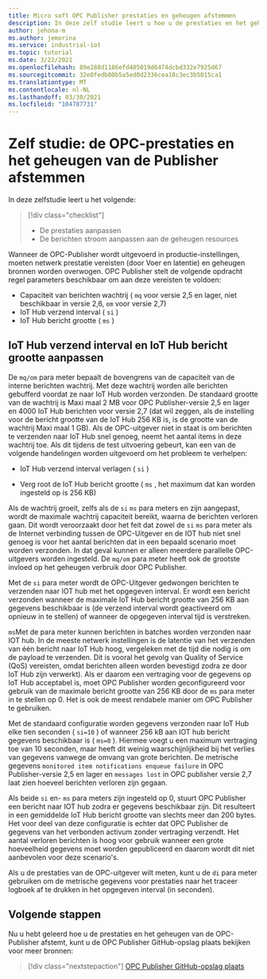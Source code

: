```yaml
---
title: Micro soft OPC Publisher prestaties en geheugen afstemmen
description: In deze zelf studie leert u hoe u de prestaties en het geheugen van de OPC-Publisher afstemt.
author: jehona-m
ms.author: jemorina
ms.service: industrial-iot
ms.topic: tutorial
ms.date: 3/22/2021
ms.openlocfilehash: 89e288d1186efd405019d6474dcbd332e7925d67
ms.sourcegitcommit: 32e0fedb80b5a5ed0d2336cea18c3ec3b5015ca1
ms.translationtype: MT
ms.contentlocale: nl-NL
ms.lasthandoff: 03/30/2021
ms.locfileid: "104787731"
---
```

# <a name="tutorial-tune-the-opc-publisher-performance-and-memory"></a>Zelf studie: de OPC-prestaties en het geheugen van de Publisher afstemmen

In deze zelfstudie leert u het volgende:

> [!div class="checklist"]
> * De prestaties aanpassen
> * De berichten stroom aanpassen aan de geheugen resources

Wanneer de OPC-Publisher wordt uitgevoerd in productie-instellingen, moeten netwerk prestatie vereisten (door Voer en latentie) en geheugen bronnen worden overwogen. OPC Publisher stelt de volgende opdracht regel parameters beschikbaar om aan deze vereisten te voldoen:

* Capaciteit van berichten wachtrij ( `mq` voor versie 2,5 en lager, niet beschikbaar in versie 2,6, `om` voor versie 2,7)
* IoT Hub verzend interval ( `si` )
* IoT Hub bericht grootte ( `ms` )

## <a name="adjusting-iot-hub-send-interval-and-iot-hub-message-size"></a>IoT Hub verzend interval en IoT Hub bericht grootte aanpassen

De `mq/om` para meter bepaalt de bovengrens van de capaciteit van de interne berichten wachtrij. Met deze wachtrij worden alle berichten gebufferd voordat ze naar IoT Hub worden verzonden. De standaard grootte van de wachtrij is Maxi maal 2 MB voor OPC Publisher-versie 2,5 en lager en 4000 IoT Hub berichten voor versie 2,7 (dat wil zeggen, als de instelling voor de bericht grootte van de IoT Hub 256 KB is, is de grootte van de wachtrij Maxi maal 1 GB). Als de OPC-uitgever niet in staat is om berichten te verzenden naar IoT Hub snel genoeg, neemt het aantal items in deze wachtrij toe. Als dit tijdens de test uitvoering gebeurt, kan een van de volgende handelingen worden uitgevoerd om het probleem te verhelpen:

* IoT Hub verzend interval verlagen ( `si` )

* Verg root de IoT Hub bericht grootte ( `ms` , het maximum dat kan worden ingesteld op is 256 KB)

Als de wachtrij groeit, zelfs als de `si` `ms` para meters en zijn aangepast, wordt de maximale wachtrij capaciteit bereikt, waarna de berichten verloren gaan. Dit wordt veroorzaakt door het feit dat zowel de `si` `ms` para meter als de Internet verbinding tussen de OPC-Uitgever en de IOT hub niet snel genoeg is voor het aantal berichten dat in een bepaald scenario moet worden verzonden. In dat geval kunnen er alleen meerdere parallelle OPC-uitgevers worden ingesteld. De `mq/om` para meter heeft ook de grootste invloed op het geheugen verbruik door OPC Publisher. 

Met de `si` para meter wordt de OPC-Uitgever gedwongen berichten te verzenden naar IOT hub met het opgegeven interval. Er wordt een bericht verzonden wanneer de maximale IoT Hub bericht grootte van 256 KB aan gegevens beschikbaar is (de verzend interval wordt geactiveerd om opnieuw in te stellen) of wanneer de opgegeven interval tijd is verstreken.

`ms`Met de para meter kunnen berichten in batches worden verzonden naar IOT hub. In de meeste netwerk instellingen is de latentie van het verzenden van één bericht naar IoT Hub hoog, vergeleken met de tijd die nodig is om de payload te verzenden. Dit is vooral het gevolg van Quality of Service (QoS) vereisten, omdat berichten alleen worden bevestigd zodra ze door IoT Hub zijn verwerkt). Als er daarom een vertraging voor de gegevens op IoT Hub acceptabel is, moet OPC Publisher worden geconfigureerd voor gebruik van de maximale bericht grootte van 256 KB door de `ms` para meter in te stellen op 0. Het is ook de meest rendabele manier om OPC Publisher te gebruiken.

Met de standaard configuratie worden gegevens verzonden naar IoT Hub elke tien seconden ( `si=10` ) of wanneer 256 kB aan IOT hub bericht gegevens beschikbaar is ( `ms=0` ). Hiermee voegt u een maximum vertraging toe van 10 seconden, maar heeft dit weinig waarschijnlijkheid bij het verlies van gegevens vanwege de omvang van grote berichten. De metrische gegevens `monitored item notifications enqueue failure`  in OPC Publisher-versie 2,5 en lager en `messages lost` in OPC publisher versie 2,7 laat zien hoeveel berichten verloren zijn gegaan.

Als beide `si` en- `ms` para meters zijn ingesteld op 0, stuurt OPC Publisher een bericht naar IOT hub zodra er gegevens beschikbaar zijn. Dit resulteert in een gemiddelde IoT Hub bericht grootte van slechts meer dan 200 bytes. Het voor deel van deze configuratie is echter dat OPC Publisher de gegevens van het verbonden activum zonder vertraging verzendt. Het aantal verloren berichten is hoog voor gebruik wanneer een grote hoeveelheid gegevens moet worden gepubliceerd en daarom wordt dit niet aanbevolen voor deze scenario's.

Als u de prestaties van de OPC-uitgever wilt meten, kunt u de `di` para meter gebruiken om de metrische gegevens voor prestaties naar het traceer logboek af te drukken in het opgegeven interval (in seconden).

## <a name="next-steps"></a>Volgende stappen
Nu u hebt geleerd hoe u de prestaties en het geheugen van de OPC-Publisher afstemt, kunt u de OPC Publisher GitHub-opslag plaats bekijken voor meer bronnen:

> [!div class="nextstepaction"]
> [OPC Publisher GitHub-opslag plaats](https://github.com/Azure/Industrial-IoT)